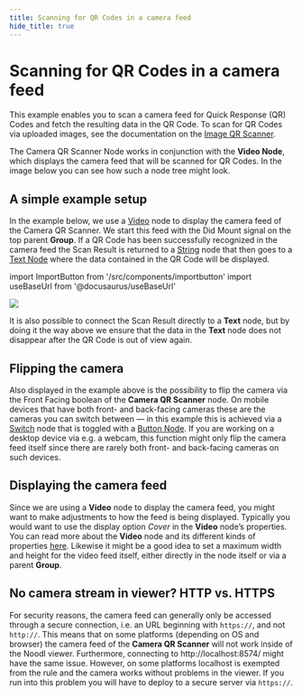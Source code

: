 ```yaml
---
title: Scanning for QR Codes in a camera feed
hide_title: true
---
```


# Scanning for QR Codes in a camera feed

This example enables you to scan a camera feed for Quick Response (QR) Codes and fetch the resulting data in the QR Code. To scan for QR Codes via uploaded images, see the documentation on the [Image QR Scanner](/library/modules/qr-scanner/guides/image-upload).

The Camera QR Scanner Node works in conjunction with the **Video Node**, which displays the camera feed that will be scanned for QR Codes. In the image below you can see how such a node tree might look.

## A simple example setup

In the example below, we use a [Video](/nodes/basic-elements/video) node to display the camera feed of the Camera QR Scanner. We start this feed with the <span className="ndl-signal">Did Mount</span> signal on the top parent **Group**. If a QR Code has been successfully recognized in the camera feed the <span className="ndl-data">Scan Result</span> is returned to a [String](/nodes/data/string) node that then goes to a [Text Node](/nodes/basic-elements/text) where the data contained in the QR Code will be displayed.

import ImportButton from '/src/components/importbutton'
import useBaseUrl from '@docusaurus/useBaseUrl'

<div className="ndl-image-with-background l">
    <img src={useBaseUrl("/library/modules/qr-scanner/guides/camera-feed/qr-camera-feed.png")} className="ndl-image large"></img>
    <ImportButton zip="/library/modules/qr-scanner/guides/camera-feed/qr-camera-feed.zip" name="Camera QR Scanner" thumb="/library/modules/qr-scanner/qr_noodlnet.png"/>
</div>

It is also possible to connect the <span className="ndl-data">Scan Result</span> directly to a **Text** node, but by doing it the way above we ensure that the data in the **Text** node does not disappear after the QR Code is out of view again.

## Flipping the camera

Also displayed in the example above is the possibility to flip the camera via the <span className="ndl-data">Front Facing</span> boolean of the **Camera QR Scanner** node. On mobile devices that have both front- and back-facing cameras these are the cameras you can switch between — in this example this is achieved via a [Switch](/nodes/logic/switch) node that is toggled with a [Button Node](/nodes/ui-controls/button). If you are working on a desktop device via e.g. a webcam, this function might only flip the camera feed itself since there are rarely both front- and back-facing cameras on such devices.

## Displaying the camera feed

Since we are using a **Video** node to display the camera feed, you might want to make adjustments to how the feed is being displayed. Typically you would want to use the display option _Cover_ in the **Video** node’s properties. You can read more about the **Video** node and its different kinds of properties [here](/nodes/basic-elements/video). Likewise it might be a good idea to set a maximum width and height for the video feed itself, either directly in the node itself or via a parent **Group**.

## No camera stream in viewer? HTTP vs. HTTPS

For security reasons, the camera feed can generally only be accessed through a secure connection, i.e. an URL beginning with <code>https://</code>, and not <code>http://</code>. This means that on some platforms (depending on OS and browser) the camera feed of the **Camera QR Scanner** will not work inside of the Noodl viewer. Furthermore, connecting to http://localhost:8574/ might have the same issue. However, on some platforms localhost is exempted from the rule and the camera works without problems in the viewer.
If you run into this problem you will have to deploy to a secure server via <code>https://</code>.
